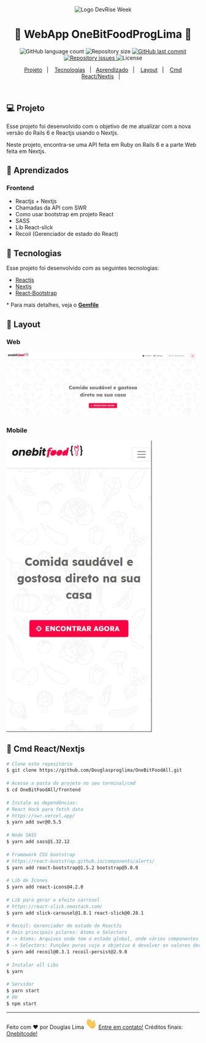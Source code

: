 <p align="center">
  <img alt="Logo DevRise Week" title="#douglasproglima-apps" src="https://rubyonrails.org/images/rails-logo.svg" width="250px" />
</p>

<h1 align="center">
🚀 WebApp OneBitFoodProgLima 🚀
</h1>

<p align="center">
  <img alt="GitHub language count" src="https://img.shields.io/github/languages/count/Douglasproglima/OneBitFoodAll">

  <img alt="Repository size" src="https://img.shields.io/github/repo-size/Douglasproglima/OneBitFoodAll">

  <a href="https://github.com/Douglasproglima/OneBitFoodAll/commits/main">
    <img alt="GitHub last commit" src="https://img.shields.io/github/last-commit/Douglasproglima/OneBitFoodAll">
  </a>

  <a href="https://github.com/Douglasproglima/FindHouses/issues">
    <img alt="Repository issues" src="https://img.shields.io/github/issues/Douglasproglima/OneBitFoodAll">
  </a>

  <img alt="License" src="https://img.shields.io/badge/license-MIT-brightgreen">
</p>

<p align="center">
  <a href="#-projeto">Projeto</a>&nbsp;&nbsp;&nbsp;|&nbsp;&nbsp;&nbsp;
  <a href="#rocket-tecnologias">Tecnologias</a>&nbsp;&nbsp;&nbsp;|&nbsp;&nbsp;&nbsp;<a href="#rocket-tecnologias">Aprendizado</a>&nbsp;&nbsp;&nbsp;|&nbsp;&nbsp;&nbsp;
<a href="#-layout">Layout</a>&nbsp;&nbsp;&nbsp;|&nbsp;&nbsp;&nbsp;
<a href="#rocket-executando">Cmd React/Nextjs</a>&nbsp;&nbsp;&nbsp;|&nbsp;&nbsp;&nbsp;

</p>
<br>

## 💻 Projeto

Esse projeto foi desenvolvido com o objetivo de me atualizar com a nova versão do Rails 6 e Reactjs usando o Nextjs.

Neste projeto, encontra-se uma API feita em Ruby on Rails 6 e a parte Web feita em Nextjs.

## :school_satchel: Aprendizados

### Frontend

- Reactjs + Nextjs
- Chamadas da API com SWR
- Como usar bootstrap em projeto React
- SASS
- Lib React-slick
- Recoil (Gerenciador de estado do React)

## :rocket: Tecnologias

Esse projeto foi desenvolvido com as seguintes tecnologias:

- [Reactjs](https://pt-br.reactjs.org/)
- [Nextjs](https://nextjs.org/)
- [React-Bootstrap](https://react-bootstrap.github.io/)

\* Para mais detalhes, veja o **[Gemfile](./GemFile)**

## 🎨 Layout

### Web

![Home](./frontend/assets/images/web/01.png)

### Mobile

![Home](./frontend/assets/images/mobile/01-mobile.png)

## :notebook: Cmd React/Nextjs

```bash
# Clone este repositório
$ git clone https://github.com/Douglasproglima/OneBitFoodAll.git

# Acesse a pasta do projeto no seu terminal/cmd
$ cd OneBitFoodAll/frontend

# Instale as dependências:
# React Hock para fetch data
# https://swr.vercel.app/
$ yarn add swr@0.5.5

# Node SASS
$ yarn add sass@1.32.12

# Framework CSS bootstrap
# https://react-bootstrap.github.io/components/alerts/
$ yarn add react-bootstrap@1.5.2 bootstrap@5.0.0

# Lib de Ícones
$ yarn add react-icons@4.2.0

# Lib para gerar o efeito carrosel
# https://react-slick.neostack.com/
$ yarn add slick-carousel@1.8.1 react-slick@0.28.1

# Recoil: Gerenciador de estado do ReactJs
# Dois principais pilares: Atoms e Selectors
# -> Atoms: Arquivos onde tem o estado global, onde vários componentes tem acesso a esse estado, é possível atualizar e ler estes estados
# -> Selectors: Funções puras cujo o objetivo é devolver os valores derivados dos atoms.
$ yarn add recoil@0.3.1 recoil-persist@2.9.0

# Instalar all Libs
$ yarn

# Servidor
$ yarn start
# OU
$ npm start
```

---

Feito com ❤️ por Douglas Lima <img src="https://raw.githubusercontent.com/Douglasproglima/douglasproglima/master/gifs/Hi.gif" width="30px"></h2> [Entre em contato!](https://www.linkedin.com/in/douglasproglima) </h2>Créditos finais: [Onebitcode!](https://www.onebitcode.comhttps://onebitcode.com/)
